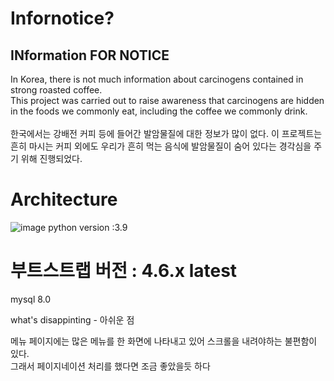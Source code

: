 # Infornotice?
<h2>INformation FOR NOTICE</h2>
In Korea, there is not much information about carcinogens contained in strong roasted coffee. <br>
This project was carried out to raise awareness that carcinogens are hidden in the foods we commonly eat, including the coffee we commonly drink.
<br><br>
한국에서는 강배전 커피 등에 들어간 발암물질에 대한 정보가 많이 없다.
이 프로젝트는 흔히 마시는 커피 외에도 우리가 흔히 먹는 음식에 발암물질이 숨어 있다는 경각심을 주기 위해 진행되었다.

# Architecture
![image](https://github.com/Embreaon/InforNotice/assets/131318057/8b83b1f0-fdd5-4c37-8f50-29f19769b6b0)
python version :3.9 <Br>
# 부트스트랩 버전 : 4.6.x latest<br>
mysql 8.0 <br>

what's disappinting - 아쉬운 점

메뉴 페이지에는 많은 메뉴를 한 화면에 나타내고 있어 스크롤을 내려야하는 불편함이 있다. <br>
그래서 페이지네이션 처리를 했다면 조금 좋았을듯 하다 <br><br>
